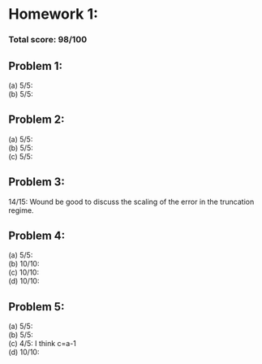 # Homework 1:

### Total score: 98/100

## Problem 1:

(a) 5/5:   
(b) 5/5:   

## Problem 2:

(a) 5/5:    
(b) 5/5:   
(c) 5/5:  

## Problem 3:

14/15: Wound be good to discuss the scaling of the error in the truncation regime.   

## Problem 4:

(a) 5/5:   
(b) 10/10:   
(c) 10/10:   
(d) 10/10:   

## Problem 5:

(a) 5/5:   
(b) 5/5:   
(c) 4/5: I think c=a-1   
(d) 10/10:   
